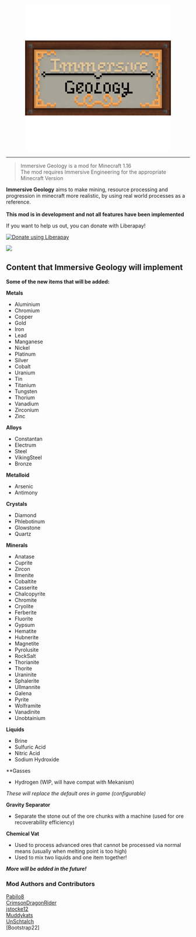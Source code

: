 <p align="center"><img src="https://github.com/Immersive-Geology-Team/Immersive-Geology/blob/1.14/logos/logo.png?raw=true"></img></p>
<hr>
<blockquote>Immersive Geology is a mod for Minecraft 1.16<br />
The mod requires Immersive Engineering for the appropriate Minecraft Version <br /></blockquote>

**Immersive Geology** aims to make mining, resource processing and progression in minecraft more realistic, by using real world processes as a reference.<br />
<br />
**This mod is in development and not all features have been implemented**
<br />

If you want to help us out, you can donate with Liberapay!

<noscript><a href="https://liberapay.com/Immersive-Geology/donate"><img alt="Donate using Liberapay" src="https://liberapay.com/assets/widgets/donate.svg"></a></noscript>

<img src="https://img.shields.io/liberapay/patrons/Immersive-Geology.svg?logo=liberapay">

 Content that Immersive Geology will implement
 ------------
**Some of the new items that will be added:**
 
**Metals**
* Aluminium
* Chromium
* Copper
* Gold
* Iron
* Lead
* Manganese
* Nickel
* Platinum
* Silver
* Cobalt
* Uranium
* Tin
* Titanium
* Tungsten
* Thorium
* Vanadium
* Zirconium
* Zinc

**Alloys**
* Constantan
* Electrum
* Steel
* VikingSteel
* Bronze

**Metalloid**
* Arsenic
* Antimony

**Crystals**
* Diamond
* Phlebotinum
* Glowstone
* Quartz

**Minerals**
* Anatase
* Cuprite
* Zircon
* Ilmenite
* Cobaltite
* Casserite
* Chalcopyrite
* Chromite
* Cryolite
* Ferberite
* Fluorite
* Gypsum
* Hematite
* Hubnerite
* Magnetite
* Pyrolusite
* RockSalt
* Thorianite
* Thorite
* Uraninite
* Sphalerite
* Ullmannite
* Galena
* Pyrite
* Wolframite
* Vanadinite
* Unobtainium

**Liquids**
* Brine
* Sulfuric Acid
* Nitric Acid
* Sodium Hydroxide


**Gasses
 * Hydrogen (WIP, will have compat with Mekanism)
  
*These will replace the default ores in game (configurable)*

**Gravity Separator**
 * Separate the stone out of the ore chunks with a machine (used for ore recoverability efficiency)

**Chemical Vat**
 * Used to process advanced ores that cannot be processed via normal means (usually when melting point is too high)
 * Used to mix two liquids and one item together!

***More will be added in the future!***

### Mod Authors and Contributors ###
[Pabilo8](https://www.curseforge.com/members/pabilo8)<br />
[CrimsonDragonRider](https://www.curseforge.com/members/crimsondragonrider)<br />
[jstocke12](https://www.curseforge.com/members/jstocke12)<br />
[Muddykats](https://www.curseforge.com/members/muddykats)<br />
[UnSchtalch](https://github.com/UnSchtalch)<br />
[Bootstrap22]<br/>

